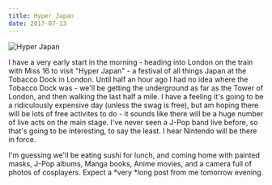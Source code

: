 ```yaml
---
title: Hyper Japan
date: 2017-07-13
---
```


![Hyper Japan](https://source.unsplash.com/y7GlIdTUOvo/1600x900)

I have a very early start in the morning - heading into London on the train with Miss 16 to visit "Hyper Japan" - a festival of all things Japan at the Tobacco Dock in London. Until half an hour ago I had no idea where the Tobacco Dock was - we'll be getting the underground as far as the Tower of London, and then walking the last half a mile. I have a feeling it's going to be a ridiculously expensive day (unless the swag is free), but am hoping there will be lots of free activites to do - it sounds like there will be a huge number of live acts on the main stage. I've never seen a J-Pop band live before, so that's going to be interesting, to say the least. I hear Nintendo will be there in force.

I'm guessing we'll be eating sushi for lunch, and coming home with painted masks, J-Pop albums, Manga books, Anime movies, and a camera full of photos of cosplayers. Expect a *very *long post from me tomorrow evening.